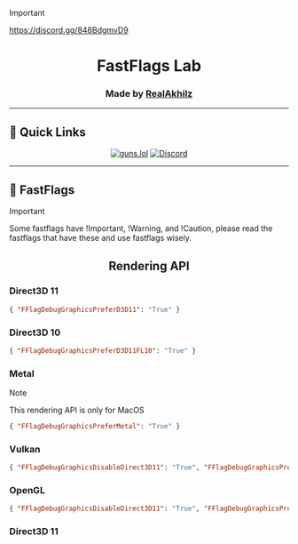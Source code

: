 > [!important]
> https://discord.gg/848BdgmvD9

<h1 align="center">FastFlags Lab</h1>

<h3 align="center"> Made by <a href="https://guns.lol/realakhil">RealAkhilz</a> </h3>

- - -

<h2>🚀 Quick Links </h2>

<div align="center">

[![guns.lol](https://img.shields.io/badge/guns.lol-RealAkhilz-darkblue?style=flat&logo=link&logoColor=white)](https://guns.lol/realakhil)
[![Discord](https://img.shields.io/discord/1380077621974667264?label=Discord&color=5865F2&logo=discord&logoColor=white)](https://discord.gg/848BdgmvD9)

</div>

- - -

<h2>🏴 FastFlags </h2>

> [!Important]
> Some fastflags have !Important, !Warning, and !Caution, please read the fastflags that have these and use fastflags wisely.

<h2 align="center"> Rendering API </h2>

<h3>Direct3D 11</h3>

```json
{ "FFlagDebugGraphicsPreferD3D11": "True" }
```

<h3>Direct3D 10</h3>

```json
{ "FFlagDebugGraphicsPreferD3D11FL10": "True" }
```

<h3>Metal</h3>

> [!note]
> This rendering API is only for MacOS

```json
{ "FFlagDebugGraphicsPreferMetal": "True" }
```

<h3>Vulkan</h3>

```json
{ "FFlagDebugGraphicsDisableDirect3D11": "True", "FFlagDebugGraphicsPreferVulkan": "True" }
```

<h3>OpenGL</h3>

```json
{ "FFlagDebugGraphicsDisableDirect3D11": "True", "FFlagDebugGraphicsPreferOpenGL": "True" }
```

<h3>Direct3D 11</h3>

